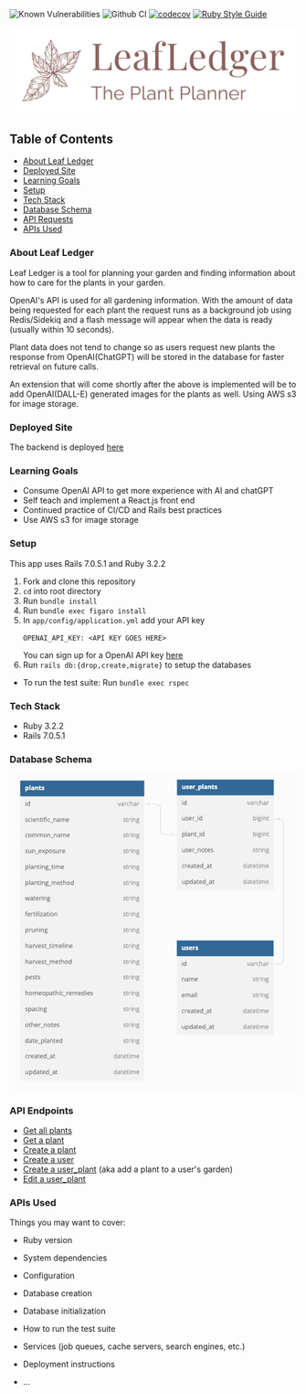![Known Vulnerabilities](https://snyk.io/test/github/this-is-joeking/leaf-ledger-be/badge.svg)
![Github CI](https://github.com/this-is-joeking/leaf-ledger-be/actions/workflows/rubyonrails.yml/badge.svg)
[![codecov](https://codecov.io/gh/this-is-joeking/leaf-ledger-be/branch/main/graph/badge.svg?token=wNdmzeSeJZ)](https://codecov.io/gh/this-is-joeking/leaf-ledger-be)
[![Ruby Style Guide](https://img.shields.io/badge/code_style-rubocop-brightgreen.svg)](https://github.com/rubocop/rubocop)

![Leaf Ledger logo](/app/assets/images/logos/logo-transparent-png.png)

## Table of Contents
- [About Leaf Ledger](#about-leaf-ledger)
- [Deployed Site](#deployed-site)
- [Learning Goals](#learning-goals)
- [Setup](#setup)
- [Tech Stack](#tech-stack)
- [Database Schema](#database-schema)
- [API Requests](#api-requests)
- [APIs Used](#apis-used)



### About Leaf Ledger
Leaf Ledger is a tool for planning your garden and finding information about how to care for the plants in your garden. 

OpenAI's API is used for all gardening information. With the amount of data being requested for each plant the request runs as a background job using Redis/Sidekiq and a flash message will appear when the data is ready (usually within 10 seconds). 

Plant data does not tend to change so as users request new plants the response from OpenAI(ChatGPT) will be stored in the database for faster retrieval on future calls.

An extension that will come shortly after the above is implemented will be to add OpenAI(DALL-E) generated images for the plants as well. Using AWS s3 for image storage.

### Deployed Site
The backend is deployed [here](https://leaf-ledger-be.herokuapp.com/)

### Learning Goals
- Consume OpenAI API to get more experience with AI and chatGPT
- Self teach and implement a React.js front end
- Continued practice of CI/CD and Rails best practices
- Use AWS s3 for image storage

### Setup
This app uses Rails 7.0.5.1 and Ruby 3.2.2

1. Fork and clone this repository
1. `cd` into root directory
1. Run `bundle install`
1. Run `bundle exec figaro install`
1. In `app/config/application.yml` add your API key
    ```
    OPENAI_API_KEY: <API KEY GOES HERE>
    ```
      You can sign up for a OpenAI API key [here](https://platform.openai.com/account/api-keys)
1. Run `rails db:{drop,create,migrate}` to setup the databases
- To run the test suite: Run `bundle exec rspec`
### Tech Stack
- Ruby 3.2.2
- Rails 7.0.5.1

### Database Schema
![datbase diagram](/app/assets/images/db-diagram.png)

### API Endpoints
- [Get all plants](/docs/api_requests/plant_index.md)
- [Get a plant](/docs/api_requests/plant_show.md)
- [Create a plant](/docs/api_requests/plant_show.md)
- [Create a user](/docs/api_requests/user_create.md)
- [Create a user_plant](/docs/api_requests/user_plant_create.md) (aka add a plant to a user's garden)
- [Edit a user_plant](/docs/api_requests/user_plant_edit.md)
### APIs Used

Things you may want to cover:

* Ruby version

* System dependencies

* Configuration

* Database creation

* Database initialization

* How to run the test suite

* Services (job queues, cache servers, search engines, etc.)

* Deployment instructions

* ...

